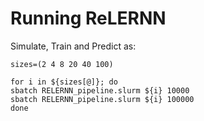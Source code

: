 # Running ReLERNN 

Simulate, Train and Predict as: 

```console
sizes=(2 4 8 20 40 100) 

for i in ${sizes[@]}; do 
sbatch RELERNN_pipeline.slurm ${i} 10000
sbatch RELERNN_pipeline.slurm ${i} 100000
done
```
